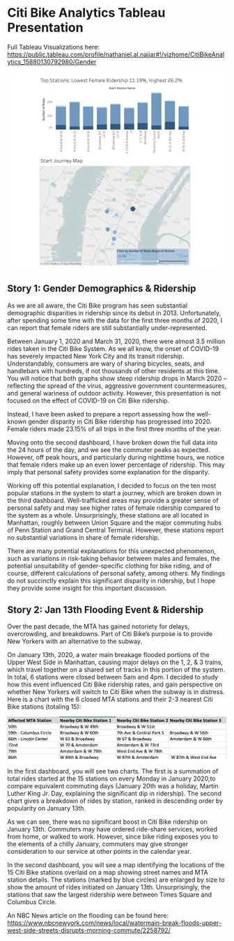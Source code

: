 # Citi Bike Analytics Tableau Presentation

Full Tableau Visualizations here:
https://public.tableau.com/profile/nathaniel.al.najjar#!/vizhome/CitiBikeAnalytics_15880130792980/Gender

![Tableau](Images/tableau.png)

## Story 1: Gender Demographics & Ridership

As we are all aware, the Citi Bike program has seen substantial demographic disparities in ridership since its debut in 2013. Unfortunately, after spending some time with the data for the first three months of 2020, I can report that female riders are still substantially under-represented.

Between January 1, 2020 and March 31, 2020, there were almost 3.5 million rides taken in the Citi Bike System. As we all know, the onset of COVID-19 has severely impacted New York City and its transit ridership. Understandably, consumers are wary of sharing bicycles, seats, and handlebars with hundreds, if not thousands of other residents at this time. You will notice that both graphs show steep ridership drops in March 2020 – reflecting the spread of the virus, aggressive government countermeasures, and general wariness of outdoor activity. However, this presentation is not focused on the effect of COVID-19 on Citi Bike ridership.

Instead, I have been asked to prepare a report assessing how the well-known gender disparity in Citi Bike ridership has progressed into 2020. Female riders made 23.15% of all trips in the first three months of the year. 

Moving onto the second dashboard, I have broken down the full data into the 24 hours of the day, and we see the commuter peaks as expected. However, off peak hours, and particularly during nighttime hours, we notice that female riders make up an even lower percentage of ridership. This may imply that personal safety provides some explanation for the disparity. 

Working off this potential explanation, I decided to focus on the ten most popular stations in the system to start a journey, which are broken down in the third dashboard. Well-trafficked areas may provide a greater sense of personal safety and may see higher rates of female ridership compared to the system as a whole. Unsurprisingly, these stations are all located in Manhattan, roughly between Union Square and the major commuting hubs of Penn Station and Grand Central Terminal. However, these stations report no substantial variations in share of female ridership. 

There are many potential explanations for this unexpected phenomenon, such as variations in risk-taking behavior between males and females, the potential unsuitability of gender-specific clothing for bike riding, and of course, different calculations of personal safety, among others. My findings do not succinctly explain this significant disparity in ridership, but I hope they provide some insight for this important discussion.  


## Story 2: Jan 13th Flooding Event & Ridership

Over the past decade, the MTA has gained notoriety for delays, overcrowding, and breakdowns. Part of Citi Bike’s purpose is to provide New Yorkers with an alternative to the subway. 

On January 13th, 2020, a water main breakage flooded portions of the Upper West Side in Manhattan, causing major delays on the 1, 2, & 3 trains, which travel together on a shared set of tracks in this portion of the system. In total, 6 stations were closed between 5am and 4pm. I decided to study how this event influenced Citi Bike ridership rates, and gain perspective on whether New Yorkers will switch to Citi Bike when the subway is in distress. Here is a chart with the 6 closed MTA stations and their 2-3 nearest Citi Bike stations (totaling 15):

![Stations](Images/stations.png)

In the first dashboard, you will see two charts. The first is a summation of total rides started at the 15 stations on every Monday in January 2020,to compare equivalent commuting days (January 20th was a holiday, Martin Luther King Jr. Day, explaining the significant dip in ridership). The second chart gives a breakdown of rides by station, ranked in descending order by popularity on January 13th. 

As we can see, there was no significant boost in Citi Bike ridership on January 13th. Commuters may have ordered ride-share services, worked from home, or walked to work. However, since bike riding exposes you to the elements of a chilly January, commuters may give stronger consideration to our service at other points in the calendar year. 

In the second dashboard, you will see a map identifying the locations of the 15 Citi Bike stations overlaid on a map showing street names and MTA station details. The stations (marked by blue circles) are enlarged by size to show the amount of rides initiated on January 13th. Unsurprisingly, the stations that saw the largest ridership were between Times Square and Columbus Circle. 

An NBC News article on the flooding can be found here:
https://www.nbcnewyork.com/news/local/watermain-break-floods-upper-west-side-streets-disrupts-morning-commute/2258792/
